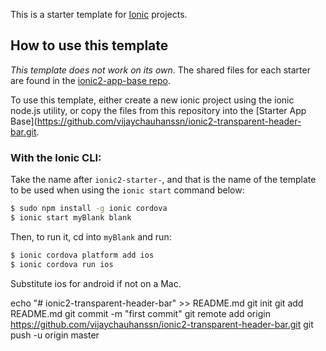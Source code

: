 This is a starter template for [Ionic](http://ionicframework.com/docs/) projects.

## How to use this template

*This template does not work on its own*. The shared files for each starter are found in the [ionic2-app-base repo](https://github.com/vijaychauhanssn/ionic2-transparent-header-bar.git).

To use this template, either create a new ionic project using the ionic node.js utility, or copy the files from this repository into the [Starter App Base](https://github.com/vijaychauhanssn/ionic2-transparent-header-bar.git.

### With the Ionic CLI:

Take the name after `ionic2-starter-`, and that is the name of the template to be used when using the `ionic start` command below:

```bash
$ sudo npm install -g ionic cordova
$ ionic start myBlank blank
```

Then, to run it, cd into `myBlank` and run:

```bash
$ ionic cordova platform add ios
$ ionic cordova run ios
```

Substitute ios for android if not on a Mac.

echo "# ionic2-transparent-header-bar" >> README.md
git init
git add README.md
git commit -m "first commit"
git remote add origin https://github.com/vijaychauhanssn/ionic2-transparent-header-bar.git
git push -u origin master